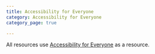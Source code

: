 ```yaml
---
title: Accessibility for Everyone
category: Accessibility for Everyone
category_page: true

---
```


All resources use [Accessibility for Everyone](https://abookapart.com/products/accessibility-for-everyone) as a resource.
